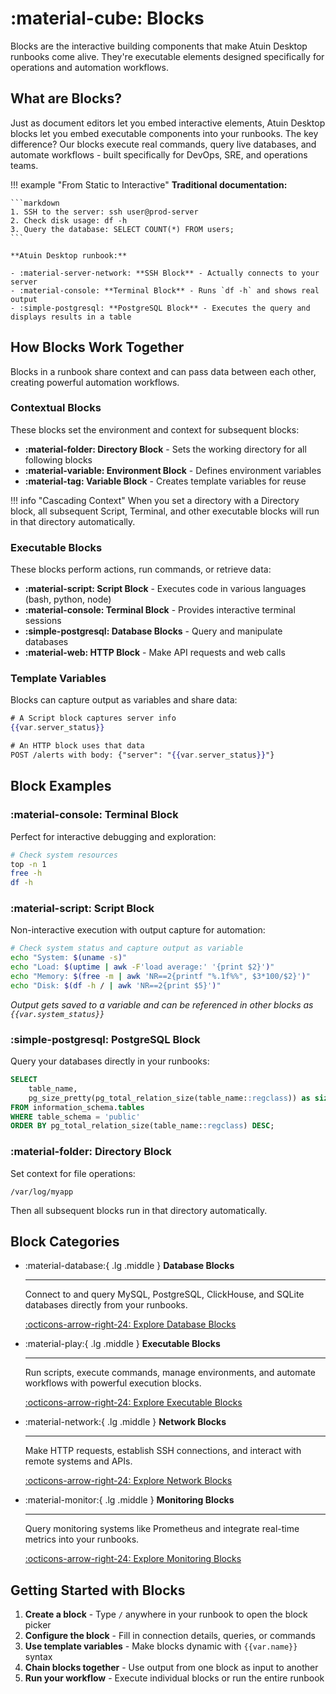 # :material-cube: Blocks

Blocks are the interactive building components that make Atuin Desktop runbooks come alive. They're executable elements designed specifically for operations and automation workflows.

## What are Blocks?

Just as document editors let you embed interactive elements, Atuin Desktop blocks let you embed executable components into your runbooks. The key difference? Our blocks execute real commands, query live databases, and automate workflows - built specifically for DevOps, SRE, and operations teams.

!!! example "From Static to Interactive"
    **Traditional documentation:**
    
    ```markdown
    1. SSH to the server: ssh user@prod-server
    2. Check disk usage: df -h
    3. Query the database: SELECT COUNT(*) FROM users;
    ```
    
    **Atuin Desktop runbook:**
    
    - :material-server-network: **SSH Block** - Actually connects to your server
    - :material-console: **Terminal Block** - Runs `df -h` and shows real output  
    - :simple-postgresql: **PostgreSQL Block** - Executes the query and displays results in a table

## How Blocks Work Together

Blocks in a runbook share context and can pass data between each other, creating powerful automation workflows.

### Contextual Blocks

These blocks set the environment and context for subsequent blocks:

- **:material-folder: Directory Block** - Sets the working directory for all following blocks
- **:material-variable: Environment Block** - Defines environment variables
- **:material-tag: Variable Block** - Creates template variables for reuse

!!! info "Cascading Context"
    When you set a directory with a Directory block, all subsequent Script, Terminal, and other executable blocks will run in that directory automatically.

### Executable Blocks

These blocks perform actions, run commands, or retrieve data:

- **:material-script: Script Block** - Executes code in various languages (bash, python, node)
- **:material-console: Terminal Block** - Provides interactive terminal sessions
- **:simple-postgresql: Database Blocks** - Query and manipulate databases
- **:material-web: HTTP Block** - Make API requests and web calls

### Template Variables

Blocks can capture output as variables and share data:

```handlebars
# A Script block captures server info
{{var.server_status}} 

# An HTTP block uses that data  
POST /alerts with body: {"server": "{{var.server_status}}"}
```

## Block Examples

### :material-console: Terminal Block
Perfect for interactive debugging and exploration:

```bash
# Check system resources
top -n 1
free -h
df -h
```

### :material-script: Script Block  
Non-interactive execution with output capture for automation:

```bash
# Check system status and capture output as variable
echo "System: $(uname -s)"
echo "Load: $(uptime | awk -F'load average:' '{print $2}')"
echo "Memory: $(free -m | awk 'NR==2{printf "%.1f%%", $3*100/$2}')"
echo "Disk: $(df -h / | awk 'NR==2{print $5}')"
```

*Output gets saved to a variable and can be referenced in other blocks as `{{var.system_status}}`*

### :simple-postgresql: PostgreSQL Block
Query your databases directly in your runbooks:

```sql
SELECT 
    table_name,
    pg_size_pretty(pg_total_relation_size(table_name::regclass)) as size
FROM information_schema.tables 
WHERE table_schema = 'public'
ORDER BY pg_total_relation_size(table_name::regclass) DESC;
```

### :material-folder: Directory Block
Set context for file operations:

```
/var/log/myapp
```

Then all subsequent blocks run in that directory automatically.

## Block Categories

<div class="grid cards" markdown>

-   :material-database:{ .lg .middle } **Database Blocks**

    ---

    Connect to and query MySQL, PostgreSQL, ClickHouse, and SQLite databases directly from your runbooks.

    [:octicons-arrow-right-24: Explore Database Blocks](databases/index.md)

-   :material-play:{ .lg .middle } **Executable Blocks**

    ---

    Run scripts, execute commands, manage environments, and automate workflows with powerful execution blocks.

    [:octicons-arrow-right-24: Explore Executable Blocks](executable/README.md)

-   :material-network:{ .lg .middle } **Network Blocks**

    ---

    Make HTTP requests, establish SSH connections, and interact with remote systems and APIs.

    [:octicons-arrow-right-24: Explore Network Blocks](network/README.md)

-   :material-monitor:{ .lg .middle } **Monitoring Blocks**

    ---

    Query monitoring systems like Prometheus and integrate real-time metrics into your runbooks.

    [:octicons-arrow-right-24: Explore Monitoring Blocks](monitoring/README.md)

</div>

## Getting Started with Blocks

1. **Create a block** - Type `/` anywhere in your runbook to open the block picker
2. **Configure the block** - Fill in connection details, queries, or commands  
3. **Use template variables** - Make blocks dynamic with `{{var.name}}` syntax
4. **Chain blocks together** - Use output from one block as input to another
5. **Run your workflow** - Execute individual blocks or run the entire runbook
